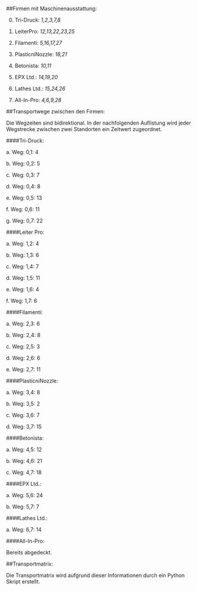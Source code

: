 ##Firmen mit Maschinenausstattung:

0.	Tri-Druck:        *1,2,3,7,8*

1.	LeiterPro:        *12,13,22,23,25*

2.	Filamenti:        *5,16,17,27*

3.	PlasticniNozzle:  *18,21*

4.	Betonista:        *10,11*

5.	EPX Ltd.:		      *14,19,20*

6.	Lathes Ltd.:		  *15,24,26*

7.	All-In-Pro:		   *4,6,9,28*

##Transportwege zwischen den Firmen:

Die Wegzeiten sind bidirektional. In der nachfolgenden Auflistung wird jeder Wegstrecke zwischen zwei Standorten ein Zeitwert zugeordnet.

####Tri-Druck:

a.	Weg: 0,1: 4

b.	Weg: 0,2: 5

c.	Weg: 0,3: 7

d.	Weg: 0,4: 8

e.	Weg: 0,5: 13

f.	Weg: 0,6: 11

g.	Weg: 0,7: 22

####Leiter Pro:

a.	Weg: 1,2: 4

b.	Weg: 1,3: 6

c.	Weg: 1,4: 7

d.	Weg: 1,5: 11

e.	Weg: 1,6: 4

f.	Weg: 1,7: 6

####Filamenti:

a.	Weg: 2,3: 6

b.	Weg: 2,4: 8

c.	Weg: 2,5: 3

d.	Weg: 2,6: 6

e.	Weg: 2,7: 11

####PlasticniNozzle:

a.	Weg: 3,4: 8

b.	Weg: 3,5: 2

c.	Weg: 3,6: 7

d.	Weg: 3,7: 15

####Betonista:

a.	Weg: 4,5: 12

b.	Weg: 4,6: 21

c.	Weg: 4,7: 18

####EPX Ltd.:

a.	Weg: 5,6: 24

b.	Weg: 5,7: 7

####Lathes Ltd.:

a.	Weg: 6,7: 14

####All-In-Pro:

Bereits abgedeckt.

##Transportmatrix:

Die Transportmatrix wird aufgrund dieser Informationen durch ein Python Skript erstellt.
